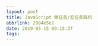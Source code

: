 ```yaml
---
layout: post
title: JavaScript 微任务/宏任务踩坑
abbrlink: 2884e5e2
date: 2019-05-15 09:15:37
tags:
---
```

